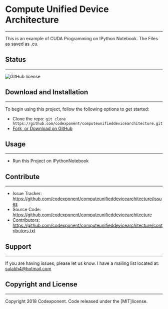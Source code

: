 # Compute Unified Device Architecture
--------

This is an example of CUDA Programming on IPython Notebook. The Files as saved as .cu.

## Status
--------

![GitHub license](https://img.shields.io/badge/license-MIT-blue.svg)

## Download and Installation
-------

To begin using this project, follow the following options to get started:
* Clone the repo: `git clone https://github.com/codexponent/computeunifieddevicearchitecture.git`
* [Fork, or Download on GitHub](https://github.com/codexponent/computeunifieddevicearchitecture)

## Usage
-------

- Run this Project on IPythonNotebook

## Contribute
----------

- Issue Tracker: https://github.com/codexponent/computeunifieddevicearchitecture/issues
- Source Code: https://github.com/codexponent/computeunifieddevicearchitecture
- Contributors: https://github.com/codexponent/computeunifieddevicearchitecture/contributors.txt

## Support
-------

If you are having issues, please let us know.
I have a mailing list located at: sulabh4@hotmail.com

## Copyright and License
-------

Copyright 2018 Codexponent. Code released under the [MIT]license.

